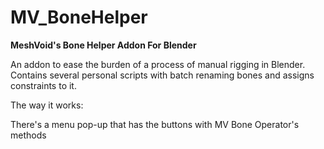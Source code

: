 # MV_BoneHelper

**MeshVoid's Bone Helper Addon For Blender**

An addon to ease the burden of a process of manual rigging in Blender. Contains several personal scripts with batch renaming bones and assigns constraints to it.

The way it works:

There's a menu pop-up that has the buttons with MV Bone Operator's methods